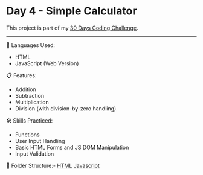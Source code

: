 # Day 4 - Simple Calculator

This project is part of my [30 Days Coding Challenge](https://github.com/lakshitthakur/30-Days-Coding-Challenge).

---

🚀 Languages Used:
- HTML
- JavaScript (Web Version)

📋 Features:
- Addition
- Subtraction
- Multiplication
- Division (with division-by-zero handling)

🛠️ Skills Practiced:
- Functions
- User Input Handling
- Basic HTML Forms and JS DOM Manipulation
- Input Validation

📁 Folder Structure:- 
[HTML]()
[Javascript]()
